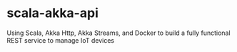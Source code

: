 # scala-akka-api
Using Scala, Akka Http, Akka Streams, and Docker to build a fully functional REST service to manage IoT devices
